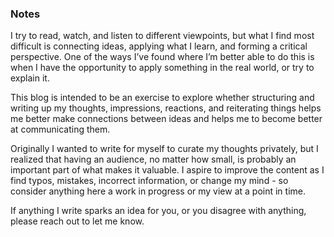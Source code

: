 ### Notes

I try to read, watch, and listen to different viewpoints, but what I find most difficult is connecting ideas, applying what I learn, and forming a critical perspective. One of the ways I’ve found where I’m better able to do this is when I have the opportunity to apply something in the real world, or try to explain it.

This blog is intended to be an exercise to explore whether structuring and writing up my thoughts, impressions, reactions, and reiterating things helps me better make connections between ideas and helps me to become better at communicating them.

Originally I wanted to write for myself to curate my thoughts privately, but I realized that having an audience, no matter how small, is probably an important part of what makes it valuable. I aspire to improve the content as I find typos, mistakes, incorrect information, or change my mind - so consider anything here a work in progress or my view at a point in time.

If anything I write sparks an idea for you, or you disagree with anything, please reach out to let me know.
